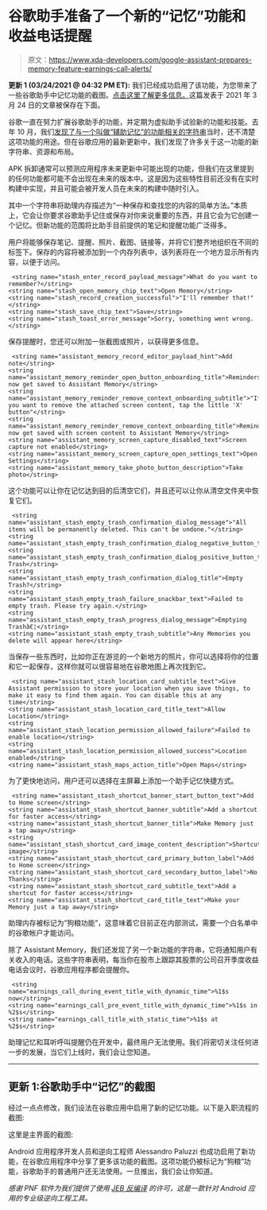 # 谷歌助手准备了一个新的“记忆”功能和收益电话提醒

> 原文：<https://www.xda-developers.com/google-assistant-prepares-memory-feature-earnings-call-alerts/>

**更新 1 (03/24/2021 @ 04:32 PM ET):** 我们已经成功启用了该功能，为您带来了一些谷歌助手中记忆功能的截图。[点击这里了解更多信息。](#update1)这篇发表于 2021 年 3 月 24 日的文章被保存在下面。

谷歌一直在努力扩展谷歌助手的功能，并定期为虚拟助手试验新的功能和技能。去年 10 月，我们[发现了与一个叫做“辅助记忆”的功能相关的字符串](https://www.xda-developers.com/google-app-preps-assistant-memory-and-at-a-glance-media-recommendations/)当时，还不清楚这项功能的用途。但在谷歌应用的最新更新中，我们发现了许多关于这一功能的新字符串、资源和布局。

APK 拆卸通常可以预测应用程序未来更新中可能出现的功能，但我们在这里提到的任何功能都可能不会出现在未来的版本中。这是因为这些特性目前还没有在实时构建中实现，并且可能会被开发人员在未来的构建中随时引入。

其中一个字符串将助理内存描述为“一种保存和查找您的内容的简单方法。”本质上，它会让你要求谷歌助手记住或保存对你来说重要的东西，并且它会为它创建一个记忆。但新功能的范围将比助手目前提供的笔记和提醒功能广泛得多。

用户将能够保存笔记、提醒、照片、截图、链接等，并将它们整齐地组织在不同的标签下。保存的内容将被添加到一个内存列表中，该列表将在一个地方显示所有内容，以便于访问。

```
 <string name="stash_enter_record_payload_message">What do you want to remember?</string>
<string name="stash_open_memory_chip_text">Open Memory</string>
<string name="stash_record_creation_successful">"I'll remember that!"</string>
<string name="stash_save_chip_text">Save</string>
<string name="stash_toast_error_message">Sorry, something went wrong.</string> 
```

保存提醒时，您还可以附加一张截图或照片，以获得更多信息。

```
 <string name="assistant_memory_record_editor_payload_hint">Add note</string>
<string name="assistant_memory_reminder_open_button_onboarding_title">Reminders now get saved to Assistant Memory</string>
<string name="assistant_memory_reminder_remove_context_onboarding_subtitle">"If you want to remove the attached screen content, tap the little 'X' button"</string>
<string name="assistant_memory_reminder_remove_context_onboarding_title">Reminders now get saved with screen content to Assistant Memory</string>
<string name="assistant_memory_screen_capture_disabled_text">Screen capture not enabled</string>
<string name="assistant_memory_screen_capture_open_settings_text">Open Settings</string>
<string name="assistant_memory_take_photo_button_description">Take photo</string> 
```

这个功能可以让你在记忆达到目的后清空它们，并且还可以让你从清空文件夹中恢复它们。

```
 <string name="assistant_stash_empty_trash_confirmation_dialog_message">"All items will be permanently deleted. This can't be undone."</string>
<string name="assistant_stash_empty_trash_confirmation_dialog_negative_button_title">Cancel</string>
<string name="assistant_stash_empty_trash_confirmation_dialog_positive_button_title">Empty Trash</string>
<string name="assistant_stash_empty_trash_confirmation_dialog_title">Empty Trash?</string>
<string name="assistant_stash_empty_trash_failure_snackbar_text">Failed to empty trash. Please try again.</string>
<string name="assistant_stash_empty_trash_progress_dialog_message">Emptying Trashâ€¦</string>
<string name="assistant_stash_empty_trash_subtitle">Any Memories you delete will appear here</string> 
```

当保存一些东西时，比如你正在游览的一个新地方的照片，你可以选择将你的位置和它一起保存，这样你就可以很容易地在谷歌地图上再次找到它。

```
 <string name="assistant_stash_location_card_subtitle_text">Give Assistant permission to store your location when you save things, to make it easy to find them again. You can disable this at any time</string>
<string name="assistant_stash_location_card_title_text">Allow Location</string>
<string name="assistant_stash_location_permission_allowed_failure">Failed to enable location</string>
<string name="assistant_stash_location_permission_allowed_success">Location enabled</string>
<string name="assistant_stash_maps_action_title">Open Maps</string> 
```

为了更快地访问，用户还可以选择在主屏幕上添加一个助手记忆快捷方式。

```
 <string name="assistant_stash_shortcut_banner_start_button_text">Add to Home screen</string>
<string name="assistant_stash_shortcut_banner_subtitle">Add a shortcut for faster access</string>
<string name="assistant_stash_shortcut_banner_title">Make Memory just a tap away</string>
<string name="assistant_stash_shortcut_card_image_content_description">Shortcut image</string>
<string name="assistant_stash_shortcut_card_primary_button_label">Add to Home screen</string>
<string name="assistant_stash_shortcut_card_secondary_button_label">No Thanks</string>
<string name="assistant_stash_shortcut_card_subtitle_text">Add a shortcut for faster access</string>
<string name="assistant_stash_shortcut_card_title_text">Make your Memory just a tap away</string> 
```

助理内存被标记为“狗粮功能”，这意味着它目前正在内部测试，需要一个白名单中的谷歌帐户才能访问。

除了 Assistant Memory，我们还发现了另一个新功能的字符串，它将通知用户有关收入的电话。这些字符串表明，每当你在股市上跟踪其股票的公司召开季度收益电话会议时，谷歌应用程序都会提醒你。

```
 <string name="earnings_call_during_event_title_with_dynamic_time">%1$s now</string>
<string name="earnings_call_pre_event_title_with_dynamic_time">%1$s in %2$s</string>
<string name="earnings_call_title_with_static_time">%1$s at %2$s</string> 
```

助理记忆和耳听呼叫提醒仍在开发中，最终用户无法使用。我们将密切关注任何进一步的发展，当它们上线时，我们会让您知道。

* * *

## 更新 1:谷歌助手中“记忆”的截图

经过一点点修改，我们设法在谷歌应用中启用了新的记忆功能。以下是入职流程的截图:

这里是主界面的截图:

Android 应用程序开发人员和逆向工程师 Alessandro Paluzzi 也成功启用了新功能，在谷歌应用程序中分享了更多该功能的截图。这项功能仍被标记为“狗粮”功能，谷歌助手的普通用户还无法使用。一旦推出，我们会让你知道。

*感谢 PNF 软件为我们提供了使用* *[JEB 反编译](https://www.pnfsoftware.com/?aid=xdadev)* *的许可，这是一款针对 Android 应用的专业级逆向工程工具。*